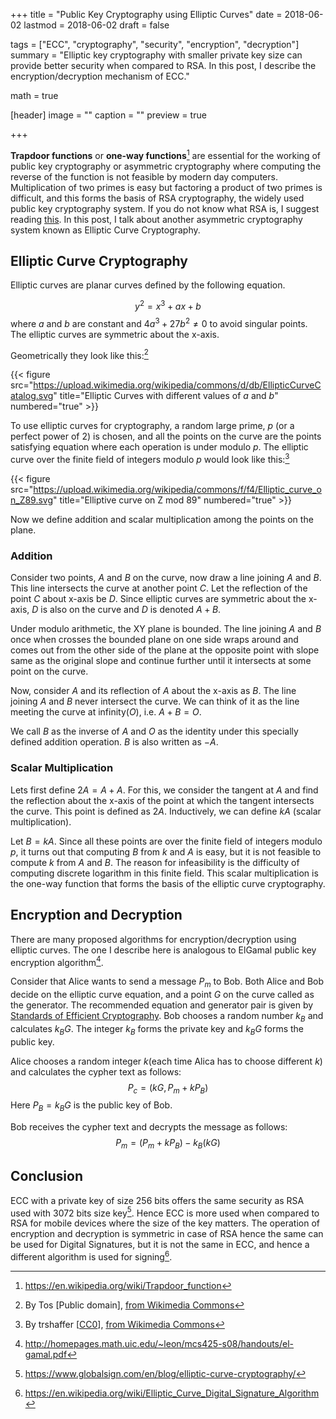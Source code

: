 +++
title = "Public Key Cryptography using Elliptic Curves"
date = 2018-06-02
lastmod = 2018-06-02
draft = false

tags = ["ECC", "cryptography", "security", "encryption", "decryption"]
summary = "Elliptic key cryptography with smaller private key size can provide better security when compared to RSA. In this post, I describe the encryption/decryption mechanism of ECC."

math = true

[header]
image = ""
caption = ""
preview = true

+++

**Trapdoor functions** or **one-way functions**[^1] are essential for the working of public key cryptography or asymmetric cryptography where computing the reverse of the function is not feasible by modern day computers. Multiplication of two primes is easy but factoring a product of two primes is difficult, and this forms the basis of RSA cryptography, the widely used public key cryptography system. If you do not know what RSA is, I suggest reading [this](https://brilliant.org/wiki/rsa-encryption/). In this post, I talk about another asymmetric cryptography system known as Elliptic Curve Cryptography.

## Elliptic Curve Cryptography

Elliptic curves are planar curves defined by the following equation.

$$y^2 = x^3 + ax + b$$ where $a$ and $b$ are constant and $4a^3 + 27b^2 \ne 0$ to avoid singular points.
The elliptic curves are symmetric about the x-axis.

Geometrically they look like this:[^2]

{{< figure src="https://upload.wikimedia.org/wikipedia/commons/d/db/EllipticCurveCatalog.svg" title="Elliptic Curves with different values of $a$ and $b$" numbered="true" >}}

To use elliptic curves for cryptography, a random large prime, $p$ (or a perfect power of $2$) is chosen, and all the points on the curve are the points satisfying equation where each operation is under modulo $p$. The elliptic curve over the finite field of integers modulo $p$ would look like this:[^3]

{{< figure src="https://upload.wikimedia.org/wikipedia/commons/f/f4/Elliptic_curve_on_Z89.svg" title="Elliptive curve on Z mod 89" numbered="true" >}}

Now we define addition and scalar multiplication among the points on the plane.

### Addition

Consider two points, $A$ and $B$ on the curve, now draw a line joining $A$ and $B$. This line intersects the curve at another point $C$. Let the reflection of the point $C$ about x-axis be $D$. Since elliptic curves are symmetric about the x-axis, $D$ is also on the curve and $D$ is denoted $A + B$.

Under modulo arithmetic, the XY plane is bounded. The line joining $A$ and $B$ once when crosses the bounded plane on one side wraps around and comes out from the other side of the plane at the opposite point with slope same as the original slope and continue further until it intersects at some point on the curve.

Now, consider $A$ and its reflection of $A$ about the x-axis as $B$. The line joining $A$ and $B$ never intersect the curve. We can think of it as the line meeting the curve at infinity($O$), i.e. $A + B = O$.

We call $B$ as the inverse of $A$ and $O$ as the identity under this specially defined addition operation. $B$ is also written as $-A$.

### Scalar Multiplication

Lets first define $2A = A + A$. For this, we consider the tangent at $A$ and find the reflection about the x-axis of the point at which the tangent intersects the curve. This point is defined as $2A$. Inductively, we can define $kA$ (scalar multiplication).

Let $B = kA$. Since all these points are over the finite field of integers modulo $p$, it turns out that computing $B$ from $k$ and $A$ is easy, but it is not feasible to compute $k$ from $A$ and $B$. The reason for infeasibility is the difficulty of computing discrete logarithm in this finite field. This scalar multiplication is the one-way function that forms the basis of the elliptic curve cryptography.

## Encryption and Decryption

There are many proposed algorithms for encryption/decryption using elliptic curves. The one I describe here is analogous to ElGamal public key encryption algorithm[^4].

Consider that Alice wants to send a message $P_m$ to Bob. Both Alice and Bob decide on the elliptic curve equation, and a point $G$ on the curve called as the generator. The recommended equation and generator pair is given by [Standards of Efficient Cryptography](http://www.secg.org/sec2-v2.pdf). Bob chooses a random number $k_B$ and calculates $k_BG$. The integer $k_B$ forms the private key and $k_BG$ forms the public key.

Alice chooses a random integer $k$(each time Alica has to choose different $k$) and calculates the cypher text as follows:
$$P_c = (kG, P_m + kP_B)$$
Here $P_B = k_BG$ is the public key of Bob.

Bob receives the cypher text and decrypts the message as follows:
$$P_m = (P_m + kP_B) - k_B(kG)$$

## Conclusion

ECC with a private key of size 256 bits offers the same security as RSA used with 3072 bits size key[^5]. Hence ECC is more used when compared to RSA for mobile devices where the size of the key matters. The operation of encryption and decryption is symmetric in case of RSA hence the same can be used for Digital Signatures, but it is not the same in ECC, and hence a different algorithm is used for signing[^6].

[^1]: https://en.wikipedia.org/wiki/Trapdoor_function
[^2]: By Tos [Public domain], <a href="https://commons.wikimedia.org/wiki/File:EllipticCurveCatalog.svg">from Wikimedia Commons</a>
[^3]: By trshaffer [<a href="http://creativecommons.org/publicdomain/zero/1.0/deed.en">CC0</a>], <a href="https://commons.wikimedia.org/wiki/File:Elliptic_curve_on_Z89.svg">from Wikimedia Commons</a>
[^4]: http://homepages.math.uic.edu/~leon/mcs425-s08/handouts/el-gamal.pdf
[^5]: https://www.globalsign.com/en/blog/elliptic-curve-cryptography/
[^6]: https://en.wikipedia.org/wiki/Elliptic_Curve_Digital_Signature_Algorithm

